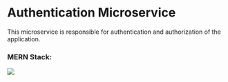 # Authentication Microservice

This microservice is responsible for authentication and authorization of the application.

### MERN Stack:

<image src="./auth/public/mern.png">
